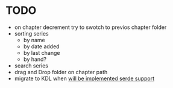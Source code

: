 # TODO

- on chapter decrement try to swotch to previos chapter folder
- sorting series
    - by name
    - by date added
    - by last change
    - by hand?
- search series
- drag and Drop folder on chapter path
- migrate to KDL when
    [will be implemented serde support](https://github.com/kdl-org/kdl-rs/issues/71)
